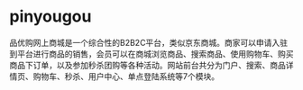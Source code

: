# pinyougou
品优购网上商城是一个综合性的B2B2C平台，类似京东商城。商家可以申请入驻到平台进行商品的销售，会员可以在商城浏览商品、搜索商品、使用购物车、购买商品下订单，以及参加秒杀团购等各种活动。网站前台共分为门户、搜索、商品详情页、购物车、秒杀、用户中心、单点登陆系统等7个模块。
